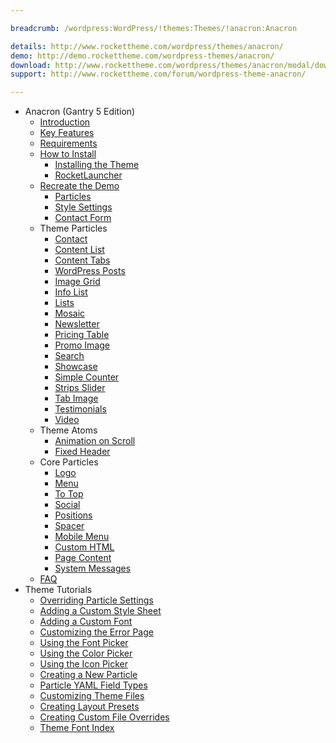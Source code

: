 ```yaml
---

breadcrumb: /wordpress:WordPress/!themes:Themes/!anacron:Anacron

details: http://www.rockettheme.com/wordpress/themes/anacron/
demo: http://demo.rockettheme.com/wordpress-themes/anacron/
download: http://www.rockettheme.com/wordpress/themes/anacron/modal/downloads
support: http://www.rockettheme.com/forum/wordpress-theme-anacron/

---
```


* Anacron (Gantry 5 Edition)
    * [Introduction]()
    * [Key Features](INDEX.md#key-features)
    * [Requirements](INDEX.md#requirements)
    * [How to Install](../../start/themes.md#how-to-install)
        * [Installing the Theme](http://docs.gantry.org/gantry5/basics/installation#installing-a-gantry-theme)
        * [RocketLauncher](../../start/rocketlauncher.md)
    * [Recreate the Demo](demo.md)
        * [Particles](demo.md#particles)
        * [Style Settings](demo_settings.md)
        * [Contact Form](../../start/contact.md)
    * Theme Particles
        - [Contact](particle_contact.md)
        - [Content List](particle_contentlist.md)
        - [Content Tabs](particle_contenttabs.md)
        - [WordPress Posts](particle_wordpress.md)
        - [Image Grid](particle_image.md)
        - [Info List](particle_info.md)
        - [Lists](particle_lists.md)
        - [Mosaic](particle_mosaic.md)
        - [Newsletter](particle_newsletter.md)
        - [Pricing Table](particle_pricing.md)
        - [Promo Image](particle_promoimage.md)
        - [Search](particle_search.md)
        - [Showcase](particle_showcase.md)
        - [Simple Counter](particle_simplecounter.md)
        - [Strips Slider](particle_stripsslider.md)
        - [Tab Image](particle_tabimage.md)
        - [Testimonials](particle_testimonial.md)
        - [Video](particle_video.md)
    * Theme Atoms
        - [Animation on Scroll](atom_aos.md) 
        - [Fixed Header](atom_fixedheader.md)
    * Core Particles 
        - [Logo](http://docs.gantry.org/gantry5/particles/logo)
        - [Menu](http://docs.gantry.org/gantry5/particles/menu-control)
        - [To Top](http://docs.gantry.org/gantry5/particles/to-top)
        - [Social](http://docs.gantry.org/gantry5/particles/social)
        - [Positions](http://docs.gantry.org/gantry5/particles/position)
        - [Spacer](http://docs.gantry.org/gantry5/particles/spacer)
        - [Mobile Menu](http://docs.gantry.org/gantry5/particles/mobile-menu)
        - [Custom HTML](http://docs.gantry.org/gantry5/particles/custom-html)
        - [Page Content](http://docs.gantry.org/gantry5/particles/page-content)
        - [System Messages](http://docs.gantry.org/gantry5/particles/system-messages)
    * [FAQ](faq.md)
* Theme Tutorials
    - [Overriding Particle Settings](http://docs.gantry.org/gantry5/tutorials/overriding-particle-settings)
    - [Adding a Custom Style Sheet](http://docs.gantry.org/gantry5/tutorials/adding-a-custom-style-sheet)
    - [Adding a Custom Font](http://docs.gantry.org/gantry5/tutorials/fonts)
    - [Customizing the Error Page](http://docs.gantry.org/gantry5/tutorials/customize-the-error-page)
    - [Using the Font Picker](http://docs.gantry.org/gantry5/tutorials/using-the-font-picker)
    - [Using the Color Picker](http://docs.gantry.org/gantry5/tutorials/using-the-color-picker)
    - [Using the Icon Picker](http://docs.gantry.org/gantry5/tutorials/using-the-icon-picker)
    - [Creating a New Particle](http://docs.gantry.org/gantry5/advanced/creating-a-new-particle)
    - [Particle YAML Field Types](http://docs.gantry.org/gantry5/advanced/particle-yaml-field-types)
    - [Customizing Theme Files](http://docs.gantry.org/gantry5/advanced/customizing-theme-files)
    - [Creating Layout Presets](http://docs.gantry.org/gantry5/advanced/creating-layout-presets)
    - [Creating Custom File Overrides](http://docs.gantry.org/gantry5/advanced/file-overrides)
    - [Theme Font Index](../../../technical_tips/general/font_index.md)

